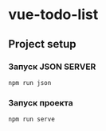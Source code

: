 # vue-todo-list

## Project setup

### Запуск JSON SERVER
```
npm run json
```

### Запуск проекта
```
npm run serve
```

